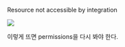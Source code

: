 Resource not accessible by integration

![](https://i.imgur.com/5nPt4to.png)

이렇게 뜨면 permissions을 다시 봐야 한다.